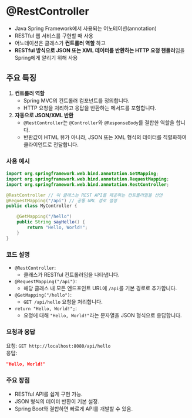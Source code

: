 
# @RestController
- Java Spring Framework에서 사용되는 어노테이션(annotation)
- RESTful 웹 서비스를 구현할 때 사용
- 어노테이션은 클래스가 **컨트롤러 역할** 하고
- **RESTful 방식으로 JSON 또는 XML 데이터를 반환하는 HTTP 요청 핸들러**임을 Spring에게 알리기 위해 사용
## 주요 특징
1. **컨트롤러 역할**
    - Spring MVC의 컨트롤러 컴포넌트를 정의합니다.
    - HTTP 요청을 처리하고 응답을 반환하는 메서드를 포함합니다.
2. **자동으로 JSON/XML 반환**
    - `@RestController`는 `@Controller`와 `@ResponseBody`를 결합한 역할을 합니다.
    - 반환값이 HTML 뷰가 아니라, JSON 또는 XML 형식의 데이터를 직렬화하여 클라이언트로 전달합니다.
### 사용 예시
```java
import org.springframework.web.bind.annotation.GetMapping;
import org.springframework.web.bind.annotation.RequestMapping;
import org.springframework.web.bind.annotation.RestController;

@RestController // 이 클래스는 REST API를 제공하는 컨트롤러임을 선언
@RequestMapping("/api") // 공통 URL 경로 설정
public class MyController {

    @GetMapping("/hello")
    public String sayHello() {
        return "Hello, World!";
    }
}
```
### 코드 설명
- `@RestController`:
    - 클래스가 RESTful 컨트롤러임을 나타냅니다.
- `@RequestMapping("/api")`:
    - 해당 클래스 내 모든 엔드포인트 URL에 `/api`를 기본 경로로 추가합니다.
- `@GetMapping("/hello")`:
    - `GET /api/hello` 요청을 처리합니다.
- `return "Hello, World!";`:
    - 요청에 대해 `"Hello, World!"`라는 문자열을 JSON 형식으로 응답합니다.

### 요청과 응답
요청: `GET http://localhost:8080/api/hello`  
응답:
```json
"Hello, World!"
```
### 주요 장점
- RESTful API를 쉽게 구현 가능.
- JSON 형식의 데이터 반환이 기본 설정.
- Spring Boot와 결합하면 빠르게 API를 개발할 수 있음.